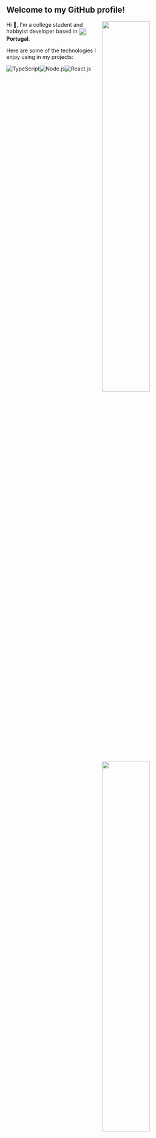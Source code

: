 ## Welcome to my GitHub profile! <img src="https://komarev.com/ghpvc/?username=jpedro058" alt="" />

<img width="50%" align="right" src="https://github-readme-stats.vercel.app/api?username=almeidx&count_private=true&include_all_commits=true&show_icons=true&theme=dark&icon_color=fff&hide_border=true">
<img width="50%" align="right" src="https://github-readme-stats.vercel.app/api/top-langs?username=almeidx&theme=dark&hide_border=true&layout=compact&langs_count=6">

Hi 👋, I'm a college student and hobbyist developer based in <img width="20" align="center" src="https://img.icons8.com/color/96/000000/portugal.png"/> **Portugal**.

Here are some of the technologies I enjoy using in my projects:

<img alt="TypeScript" align="center" src="https://img.shields.io/badge/-TypeScript-007acc?style=flat&logo=typescript&logoColor=white" /><img alt="Node.js" align="center" src="https://img.shields.io/badge/-Node.js-43853d?style=flat&logo=Node.js&logoColor=white" /><img alt="React.js" align="center" src="https://img.shields.io/badge/-React.js-00ffff?style=flat&logo=react&logoColor=black" />

